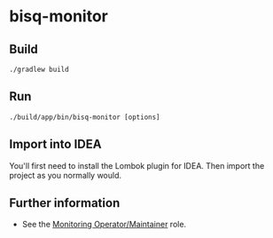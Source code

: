 # bisq-monitor

## Build

    ./gradlew build

## Run

    ./build/app/bin/bisq-monitor [options]

## Import into IDEA

You'll first need to install the Lombok plugin for IDEA. Then import the project as you normally would.

## Further information

 - See the [Monitoring Operator/Maintainer](https://github.com/bisq-network/roles/issues/10) role.
